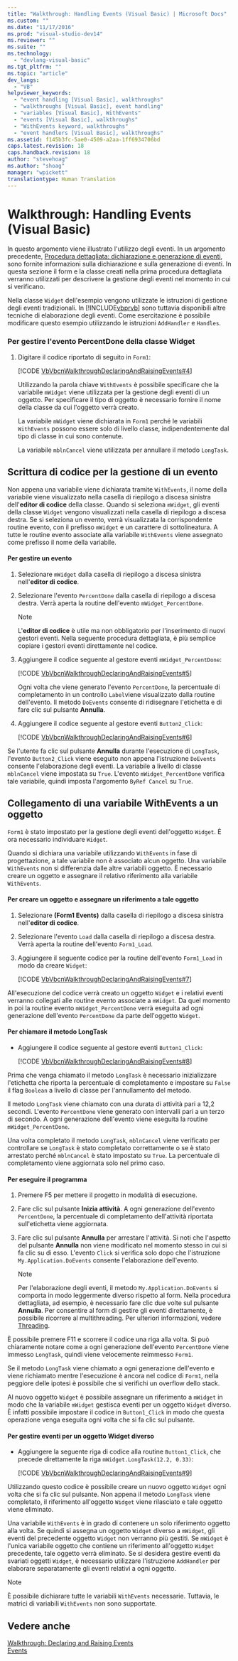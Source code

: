 ```yaml
---
title: "Walkthrough: Handling Events (Visual Basic) | Microsoft Docs"
ms.custom: ""
ms.date: "11/17/2016"
ms.prod: "visual-studio-dev14"
ms.reviewer: ""
ms.suite: ""
ms.technology: 
  - "devlang-visual-basic"
ms.tgt_pltfrm: ""
ms.topic: "article"
dev_langs: 
  - "VB"
helpviewer_keywords: 
  - "event handling [Visual Basic], walkthroughs"
  - "walkthroughs [Visual Basic], event handling"
  - "variables [Visual Basic], WithEvents"
  - "events [Visual Basic], walkthroughs"
  - "WithEvents keyword, walkthroughs"
  - "event handlers [Visual Basic], walkthroughs"
ms.assetid: f145b3fc-5ae0-4509-a2aa-1ff6934706bd
caps.latest.revision: 18
caps.handback.revision: 18
author: "stevehoag"
ms.author: "shoag"
manager: "wpickett"
translationtype: Human Translation
---
```

# Walkthrough: Handling Events (Visual Basic)
In questo argomento viene illustrato l'utilizzo degli eventi.  In un argomento precedente, [Procedura dettagliata: dichiarazione e generazione di eventi](../../../../visual-basic/programming-guide/language-features/events/walkthrough-declaring-and-raising-events.md), sono fornite informazioni sulla dichiarazione e sulla generazione di eventi.  In questa sezione il form e la classe creati nella prima procedura dettagliata verranno utilizzati per descrivere la gestione degli eventi nel momento in cui si verificano.  
  
 Nella classe `Widget` dell'esempio vengono utilizzate le istruzioni di gestione degli eventi tradizionali.  In [!INCLUDE[vbprvb](../../../../csharp/programming-guide/concepts/linq/includes/vbprvb_md.md)] sono tuttavia disponibili altre tecniche di elaborazione degli eventi.  Come esercitazione è possibile modificare questo esempio utilizzando le istruzioni `AddHandler` e `Handles`.  
  
### Per gestire l'evento PercentDone della classe Widget  
  
1.  Digitare il codice riportato di seguito in `Form1`:  
  
     [!CODE [VbVbcnWalkthroughDeclaringAndRaisingEvents#4](../CodeSnippet/VS_Snippets_VBCSharp/VbVbcnWalkthroughDeclaringAndRaisingEvents#4)]  
  
     Utilizzando la parola chiave `WithEvents` è possibile specificare che la variabile `mWidget` viene utilizzata per la gestione degli eventi di un oggetto.  Per specificare il tipo di oggetto è necessario fornire il nome della classe da cui l'oggetto verrà creato.  
  
     La variabile `mWidget` viene dichiarata in `Form1` perché le variabili `WithEvents` possono essere solo di livello classe,  indipendentemente dal tipo di classe in cui sono contenute.  
  
     La variabile `mblnCancel` viene utilizzata per annullare il metodo `LongTask`.  
  
## Scrittura di codice per la gestione di un evento  
 Non appena una variabile viene dichiarata tramite `WithEvents`, il nome della variabile viene visualizzato nella casella di riepilogo a discesa sinistra dell'**editor di codice** della classe.  Quando si seleziona `mWidget`, gli eventi della classe `Widget` vengono visualizzati nella casella di riepilogo a discesa destra.  Se si seleziona un evento, verrà visualizzata la corrispondente routine evento, con il prefisso `mWidget` e un carattere di sottolineatura.  A tutte le routine evento associate alla variabile `WithEvents` viene assegnato come prefisso il nome della variabile.  
  
#### Per gestire un evento  
  
1.  Selezionare `mWidget` dalla casella di riepilogo a discesa sinistra nell'**editor di codice**.  
  
2.  Selezionare l'evento `PercentDone` dalla casella di riepilogo a discesa destra.  Verrà aperta la routine dell'evento `mWidget_PercentDone`.  
  
    > [!NOTE]
    >  L'**editor di codice** è utile ma non obbligatorio per l'inserimento di nuovi gestori eventi.  Nella seguente procedura dettagliata, è più semplice copiare i gestori eventi direttamente nel codice.  
  
3.  Aggiungere il codice seguente al gestore eventi `mWidget_PercentDone`:  
  
     [!CODE [VbVbcnWalkthroughDeclaringAndRaisingEvents#5](../CodeSnippet/VS_Snippets_VBCSharp/VbVbcnWalkthroughDeclaringAndRaisingEvents#5)]  
  
     Ogni volta che viene generato l'evento `PercentDone`, la percentuale di completamento in un controllo `Label`viene visualizzato dalla routine dell'evento.  Il metodo `DoEvents` consente di ridisegnare l'etichetta e di fare clic sul pulsante **Annulla**.  
  
4.  Aggiungere il codice seguente al gestore eventi `Button2_Click`:  
  
     [!CODE [VbVbcnWalkthroughDeclaringAndRaisingEvents#6](../CodeSnippet/VS_Snippets_VBCSharp/VbVbcnWalkthroughDeclaringAndRaisingEvents#6)]  
  
 Se l'utente fa clic sul pulsante **Annulla** durante l'esecuzione di `LongTask`, l'evento `Button2_Click` viene eseguito non appena l'istruzione `DoEvents` consente l'elaborazione degli eventi.  La variabile a livello di classe `mblnCancel` viene impostata su `True`. L'evento `mWidget_PercentDone` verifica tale variabile, quindi imposta l'argomento `ByRef Cancel` su `True`.  
  
## Collegamento di una variabile WithEvents a un oggetto  
 `Form1` è stato impostato per la gestione degli eventi dell'oggetto `Widget`.  È ora necessario individuare `Widget`.  
  
 Quando si dichiara una variabile utilizzando `WithEvents` in fase di progettazione, a tale variabile non è associato alcun oggetto.  Una variabile `WithEvents` non si differenzia dalle altre variabili oggetto.  È necessario creare un oggetto e assegnare il relativo riferimento alla variabile `WithEvents`.  
  
#### Per creare un oggetto e assegnare un riferimento a tale oggetto  
  
1.  Selezionare **\(Form1 Events\)** dalla casella di riepilogo a discesa sinistra nell'**editor di codice**.  
  
2.  Selezionare l'evento `Load` dalla casella di riepilogo a discesa destra.  Verrà aperta la routine dell'evento `Form1_Load`.  
  
3.  Aggiungere il seguente codice per la routine dell'evento `Form1_Load` in modo da creare `Widget`:  
  
     [!CODE [VbVbcnWalkthroughDeclaringAndRaisingEvents#7](../CodeSnippet/VS_Snippets_VBCSharp/VbVbcnWalkthroughDeclaringAndRaisingEvents#7)]  
  
 All'esecuzione del codice verrà creato un oggetto `Widget` e i relativi eventi verranno collegati alle routine evento associate a `mWidget`.  Da quel momento in poi la routine evento `mWidget_PercentDone` verrà eseguita ad ogni generazione dell'evento `PercentDone` da parte dell'oggetto `Widget`.  
  
#### Per chiamare il metodo LongTask  
  
-   Aggiungere il codice seguente al gestore eventi `Button1_Click`:  
  
     [!CODE [VbVbcnWalkthroughDeclaringAndRaisingEvents#8](../CodeSnippet/VS_Snippets_VBCSharp/VbVbcnWalkthroughDeclaringAndRaisingEvents#8)]  
  
 Prima che venga chiamato il metodo `LongTask` è necessario inizializzare l'etichetta che riporta la percentuale di completamento e impostare su `False` il flag `Boolean` a livello di classe per l'annullamento del metodo.  
  
 Il metodo `LongTask` viene chiamato con una durata di attività pari a 12,2 secondi.  L'evento `PercentDone` viene generato con intervalli pari a un terzo di secondo.  A ogni generazione dell'evento viene eseguita la routine `mWidget_PercentDone`.  
  
 Una volta completato il metodo `LongTask`, `mblnCancel` viene verificato per controllare se `LongTask` è stato completato correttamente o se è stato arrestato perché `mblnCancel` è stato impostato su `True`.  La percentuale di completamento viene aggiornata solo nel primo caso.  
  
#### Per eseguire il programma  
  
1.  Premere F5 per mettere il progetto in modalità di esecuzione.  
  
2.  Fare clic sul pulsante **Inizia attività**.  A ogni generazione dell'evento `PercentDone`, la percentuale di completamento dell'attività riportata sull'etichetta viene aggiornata.  
  
3.  Fare clic sul pulsante **Annulla** per arrestare l'attività.  Si noti che l'aspetto del pulsante **Annulla** non viene modificato nel momento stesso in cui si fa clic su di esso.  L'evento `Click` si verifica solo dopo che l'istruzione `My.Application.DoEvents` consente l'elaborazione dell'evento.  
  
    > [!NOTE]
    >  Per l'elaborazione degli eventi, il metodo `My.Application.DoEvents` si comporta in modo leggermente diverso rispetto al form.  Nella procedura dettagliata, ad esempio, è necessario fare clic due volte sul pulsante **Annulla**.  Per consentire al form di gestire gli eventi direttamente, è possibile ricorrere al multithreading.  Per ulteriori informazioni, vedere [Threading](../Topic/Threading%20\(C%23%20and%20Visual%20Basic\).md).  
  
 È possibile premere F11 e scorrere il codice una riga alla volta.  Si può chiaramente notare come a ogni generazione dell'evento `PercentDone` viene immesso `LongTask`, quindi viene velocemente reimmesso `Form1`.  
  
 Se il metodo `LongTask` viene chiamato a ogni generazione dell'evento e viene richiamato mentre l'esecuzione è ancora nel codice di `Form1`,  nella peggiore delle ipotesi è possibile che si verifichi un overflow dello stack.  
  
 Al nuovo oggetto `Widget` è possibile assegnare un riferimento a `mWidget` in modo che la variabile `mWidget` gestisca eventi per un oggetto `Widget` diverso.  È infatti possibile impostare il codice in `Button1_Click` in modo che questa operazione venga eseguita ogni volta che si fa clic sul pulsante.  
  
#### Per gestire eventi per un oggetto Widget diverso  
  
-   Aggiungere la seguente riga di codice alla routine `Button1_Click`, che precede direttamente la riga `mWidget.LongTask(12.2, 0.33)`:  
  
     [!CODE [VbVbcnWalkthroughDeclaringAndRaisingEvents#9](../CodeSnippet/VS_Snippets_VBCSharp/VbVbcnWalkthroughDeclaringAndRaisingEvents#9)]  
  
 Utilizzando questo codice è possibile creare un nuovo oggetto `Widget` ogni volta che si fa clic sul pulsante.  Non appena il metodo `LongTask` viene completato, il riferimento all'oggetto `Widget` viene rilasciato e tale oggetto viene eliminato.  
  
 Una variabile `WithEvents` è in grado di contenere un solo riferimento oggetto alla volta. Se quindi si assegna un oggetto `Widget` diverso a `mWidget`, gli eventi del precedente oggetto `Widget` non verranno più gestiti.  Se `mWidget` è l'unica variabile oggetto che contiene un riferimento all'oggetto `Widget` precedente, tale oggetto verrà eliminato.  Se si desidera gestire eventi da svariati oggetti `Widget`, è necessario utilizzare l'istruzione `AddHandler` per elaborare separatamente gli eventi relativi a ogni oggetto.  
  
> [!NOTE]
>  È possibile dichiarare tutte le variabili `WithEvents` necessarie. Tuttavia, le matrici di variabili `WithEvents` non sono supportate.  
  
## Vedere anche  
 [Walkthrough: Declaring and Raising Events](../../../../visual-basic/programming-guide/language-features/events/walkthrough-declaring-and-raising-events.md)   
 [Events](../../../../visual-basic/programming-guide/language-features/events/events.md)